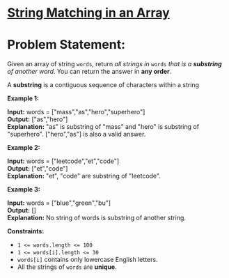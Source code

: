 # [String Matching in an Array](https://github.com/surya8980/January-2025-Daily-Problems/blob/main/LeetCode/07-01-2025/String%20Matching%20in%20an%20Array.java)
# Problem Statement:

Given an array of string  `words`, return  _all strings in_ `words` _that is a  **substring**  of another word_. You can return the answer in  **any order**.

A  **substring**  is a contiguous sequence of characters within a string

**Example 1:**

**Input:** words = ["mass","as","hero","superhero"]   
**Output:** ["as","hero"]   
**Explanation:** "as" is substring of "mass" and "hero" is substring of "superhero".
["hero","as"] is also a valid answer.   

**Example 2:**

**Input:** words = ["leetcode","et","code"]  
**Output:** ["et","code"]  
**Explanation:** "et", "code" are substring of "leetcode".   

**Example 3:**

**Input:** words = ["blue","green","bu"]  
**Output:** []   
**Explanation:** No string of words is substring of another string.  

**Constraints:**

-   `1 <= words.length <= 100`  
-   `1 <= words[i].length <= 30`    
-   `words[i]`  contains only lowercase English letters.
-   All the strings of  `words`  are  **unique**.
